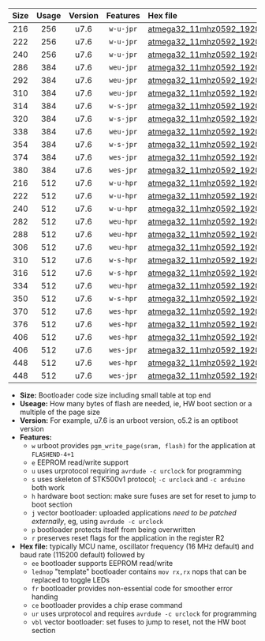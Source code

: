 |Size|Usage|Version|Features|Hex file|
|:-:|:-:|:-:|:-:|:--|
|216|256|u7.6|`w-u-jpr`|[atmega32_11mhz0592_19200bps_ur_vbl.hex](https://raw.githubusercontent.com/stefanrueger/urboot/main//atmega32_11mhz0592_19200bps_ur_vbl.hex)|
|222|256|u7.6|`w-u-jpr`|[atmega32_11mhz0592_19200bps_lednop_ur_vbl.hex](https://raw.githubusercontent.com/stefanrueger/urboot/main//atmega32_11mhz0592_19200bps_lednop_ur_vbl.hex)|
|240|256|u7.6|`w-u-jpr`|[atmega32_11mhz0592_19200bps_lednop_fr_ur_vbl.hex](https://raw.githubusercontent.com/stefanrueger/urboot/main//atmega32_11mhz0592_19200bps_lednop_fr_ur_vbl.hex)|
|286|384|u7.6|`weu-jpr`|[atmega32_11mhz0592_19200bps_ee_ur_vbl.hex](https://raw.githubusercontent.com/stefanrueger/urboot/main//atmega32_11mhz0592_19200bps_ee_ur_vbl.hex)|
|292|384|u7.6|`weu-jpr`|[atmega32_11mhz0592_19200bps_ee_lednop_ur_vbl.hex](https://raw.githubusercontent.com/stefanrueger/urboot/main//atmega32_11mhz0592_19200bps_ee_lednop_ur_vbl.hex)|
|310|384|u7.6|`weu-jpr`|[atmega32_11mhz0592_19200bps_ee_lednop_fr_ur_vbl.hex](https://raw.githubusercontent.com/stefanrueger/urboot/main//atmega32_11mhz0592_19200bps_ee_lednop_fr_ur_vbl.hex)|
|314|384|u7.6|`w-s-jpr`|[atmega32_11mhz0592_19200bps_vbl.hex](https://raw.githubusercontent.com/stefanrueger/urboot/main//atmega32_11mhz0592_19200bps_vbl.hex)|
|320|384|u7.6|`w-s-jpr`|[atmega32_11mhz0592_19200bps_lednop_vbl.hex](https://raw.githubusercontent.com/stefanrueger/urboot/main//atmega32_11mhz0592_19200bps_lednop_vbl.hex)|
|338|384|u7.6|`weu-jpr`|[atmega32_11mhz0592_19200bps_ee_lednop_fr_ce_ur_vbl.hex](https://raw.githubusercontent.com/stefanrueger/urboot/main//atmega32_11mhz0592_19200bps_ee_lednop_fr_ce_ur_vbl.hex)|
|354|384|u7.6|`w-s-jpr`|[atmega32_11mhz0592_19200bps_lednop_fr_vbl.hex](https://raw.githubusercontent.com/stefanrueger/urboot/main//atmega32_11mhz0592_19200bps_lednop_fr_vbl.hex)|
|374|384|u7.6|`wes-jpr`|[atmega32_11mhz0592_19200bps_ee_vbl.hex](https://raw.githubusercontent.com/stefanrueger/urboot/main//atmega32_11mhz0592_19200bps_ee_vbl.hex)|
|380|384|u7.6|`wes-jpr`|[atmega32_11mhz0592_19200bps_ee_lednop_vbl.hex](https://raw.githubusercontent.com/stefanrueger/urboot/main//atmega32_11mhz0592_19200bps_ee_lednop_vbl.hex)|
|216|512|u7.6|`w-u-hpr`|[atmega32_11mhz0592_19200bps_ur.hex](https://raw.githubusercontent.com/stefanrueger/urboot/main//atmega32_11mhz0592_19200bps_ur.hex)|
|222|512|u7.6|`w-u-hpr`|[atmega32_11mhz0592_19200bps_lednop_ur.hex](https://raw.githubusercontent.com/stefanrueger/urboot/main//atmega32_11mhz0592_19200bps_lednop_ur.hex)|
|240|512|u7.6|`w-u-hpr`|[atmega32_11mhz0592_19200bps_lednop_fr_ur.hex](https://raw.githubusercontent.com/stefanrueger/urboot/main//atmega32_11mhz0592_19200bps_lednop_fr_ur.hex)|
|282|512|u7.6|`weu-hpr`|[atmega32_11mhz0592_19200bps_ee_ur.hex](https://raw.githubusercontent.com/stefanrueger/urboot/main//atmega32_11mhz0592_19200bps_ee_ur.hex)|
|288|512|u7.6|`weu-hpr`|[atmega32_11mhz0592_19200bps_ee_lednop_ur.hex](https://raw.githubusercontent.com/stefanrueger/urboot/main//atmega32_11mhz0592_19200bps_ee_lednop_ur.hex)|
|306|512|u7.6|`weu-hpr`|[atmega32_11mhz0592_19200bps_ee_lednop_fr_ur.hex](https://raw.githubusercontent.com/stefanrueger/urboot/main//atmega32_11mhz0592_19200bps_ee_lednop_fr_ur.hex)|
|310|512|u7.6|`w-s-hpr`|[atmega32_11mhz0592_19200bps.hex](https://raw.githubusercontent.com/stefanrueger/urboot/main//atmega32_11mhz0592_19200bps.hex)|
|316|512|u7.6|`w-s-hpr`|[atmega32_11mhz0592_19200bps_lednop.hex](https://raw.githubusercontent.com/stefanrueger/urboot/main//atmega32_11mhz0592_19200bps_lednop.hex)|
|334|512|u7.6|`weu-hpr`|[atmega32_11mhz0592_19200bps_ee_lednop_fr_ce_ur.hex](https://raw.githubusercontent.com/stefanrueger/urboot/main//atmega32_11mhz0592_19200bps_ee_lednop_fr_ce_ur.hex)|
|350|512|u7.6|`w-s-hpr`|[atmega32_11mhz0592_19200bps_lednop_fr.hex](https://raw.githubusercontent.com/stefanrueger/urboot/main//atmega32_11mhz0592_19200bps_lednop_fr.hex)|
|370|512|u7.6|`wes-hpr`|[atmega32_11mhz0592_19200bps_ee.hex](https://raw.githubusercontent.com/stefanrueger/urboot/main//atmega32_11mhz0592_19200bps_ee.hex)|
|376|512|u7.6|`wes-hpr`|[atmega32_11mhz0592_19200bps_ee_lednop.hex](https://raw.githubusercontent.com/stefanrueger/urboot/main//atmega32_11mhz0592_19200bps_ee_lednop.hex)|
|406|512|u7.6|`wes-hpr`|[atmega32_11mhz0592_19200bps_ee_lednop_fr.hex](https://raw.githubusercontent.com/stefanrueger/urboot/main//atmega32_11mhz0592_19200bps_ee_lednop_fr.hex)|
|406|512|u7.6|`wes-jpr`|[atmega32_11mhz0592_19200bps_ee_lednop_fr_vbl.hex](https://raw.githubusercontent.com/stefanrueger/urboot/main//atmega32_11mhz0592_19200bps_ee_lednop_fr_vbl.hex)|
|448|512|u7.6|`wes-hpr`|[atmega32_11mhz0592_19200bps_ee_lednop_fr_ce.hex](https://raw.githubusercontent.com/stefanrueger/urboot/main//atmega32_11mhz0592_19200bps_ee_lednop_fr_ce.hex)|
|448|512|u7.6|`wes-jpr`|[atmega32_11mhz0592_19200bps_ee_lednop_fr_ce_vbl.hex](https://raw.githubusercontent.com/stefanrueger/urboot/main//atmega32_11mhz0592_19200bps_ee_lednop_fr_ce_vbl.hex)|

- **Size:** Bootloader code size including small table at top end
- **Useage:** How many bytes of flash are needed, ie, HW boot section or a multiple of the page size
- **Version:** For example, u7.6 is an urboot version, o5.2 is an optiboot version
- **Features:**
  + `w` urboot provides `pgm_write_page(sram, flash)` for the application at `FLASHEND-4+1`
  + `e` EEPROM read/write support
  + `u` uses urprotocol requiring `avrdude -c urclock` for programming
  + `s` uses skeleton of STK500v1 protocol; `-c urclock` and `-c arduino` both work
  + `h` hardware boot section: make sure fuses are set for reset to jump to boot section
  + `j` vector bootloader: uploaded applications *need to be patched externally*, eg, using `avrdude -c urclock`
  + `p` bootloader protects itself from being overwritten
  + `r` preserves reset flags for the application in the register R2
- **Hex file:** typically MCU name, oscillator frequency (16 MHz default) and baud rate (115200 default) followed by
  + `ee` bootloader supports EEPROM read/write
  + `lednop` "template" bootloader contains `mov rx,rx` nops that can be replaced to toggle LEDs
  + `fr` bootloader provides non-essential code for smoother error handing
  + `ce` bootloader provides a chip erase command
  + `ur` uses urprotocol and requires `avrdude -c urclock` for programming
  + `vbl` vector bootloader: set fuses to jump to reset, not the HW boot section

